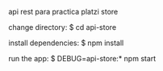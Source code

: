 api rest para practica platzi store

change directory:
     $ cd api-store

   install dependencies:
     $ npm install

   run the app:
     $ DEBUG=api-store:* npm start